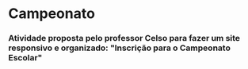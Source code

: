 # Campeonato

### Atividade proposta pelo professor Celso para fazer um site responsivo e organizado: "Inscrição para o Campeonato Escolar"
